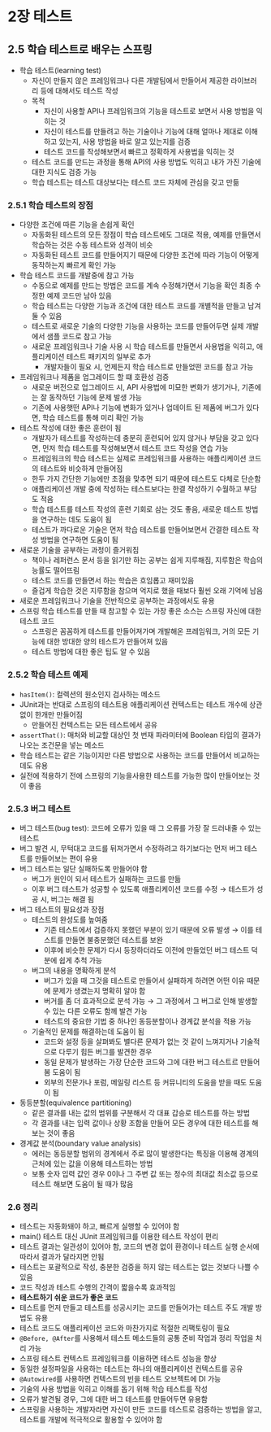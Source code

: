 # 2장 테스트

## 2.5 학습 테스트로 배우는 스프링

- 학습 테스트(learning test)
    - 자신이 만들지 않은 프레임워크나 다른 개발팀에서 만들어서 제공한 라이브러리 등에 대해서도 테스트 작성
    - 목적
        - 자신이 사용할 API나 프레임워크의 기능을 테스트로 보면서 사용 방법을 익히는 것
        - 자신이 테스트를 만들려고 하는 기술이나 기능에 대해 얼마나 제대로 이해하고 있는지, 사용 방법을 바로 알고 있는지를 검증
        - 테스트 코드를 작성해보면서 빠르고 정확하게 사용법을 익히는 것
    - 테스트 코드를 만드는 과정을 통해 API의 사용 방법도 익히고 내가 가진 기술에 대한 지식도 검증 가능
    - 학습 테스트는 테스트 대상보다는 테스트 코드 자체에 관심을 갖고 만듦

### 2.5.1 학습 테스트의 장점

- 다양한 조건에 따른 기능을 손쉽게 확인
    - 자동화된 테스트의 모든 장점이 학습 테스트에도 그대로 적용, 예제를 만들면서 학습하는 것은 수동 테스트와 성격이 비슷
    - 자동화된 테스트 코드를 만들어지기 때문에 다양한 조건에 따라 기능이 어떻게 동작하는지 빠르게 확인 가능
- 학습 테스트 코드를 개발중에 참고 가능
    - 수동으로 예제를 만드는 방법은 코드를 계속 수정해가면서 기능을 확인 최종 수정한 예제 코드만 남아 있음
    - 학습 테스트는 다양한 기능과 조건에 대한 테스트 코드를 개별적을 만들고 남겨둘 수 있음
    - 테스트로 새로운 기술의 다양한 기능을 사용하는 코드를 만들어두면 실제 개발에서 샘플 코드로 참고 가능
    - 새로운 프레임워크나 기술 사용 시 학습 테스트를 만들면서 사용법을 익히고, 애플리케이션 테스트 패키지의 일부로 추가
        - 개발자들이 필요 시, 언제든지 학습 테스트로 만들었떤 코드를 참고 가능
- 프레임워크나 제품을 업그레이드 할 떄 호환성 검증
    - 새로운 버전으로 업그레이드 시, API 사용법에 미묘한 변화가 생기거나, 기존에는 잘 동작하던 기능에 문제 발생 가능
    - 기존에 사용햇떤 API나 기능에 변화가 있거나 업데이트 된 제품에 버그가 있다면, 학습 테스트를 통해 미리 확인 가능
- 테스트 작성에 대한 좋은 훈련이 됨
    - 개발자가 테스트를 작성하는데 충분히 훈련되어 있지 않거나 부담을 갖고 있다면, 먼저 학습 테스트를 작성해보면서 테스트 코드 작성을 연습 가능
    - 프레임워크의 학습 테스트는 실제로 프레임워크를 사용하는 애플리케이션 코드의 테스트와 비슷하게 만들어짐
    - 한두 가지 간단한 기능에만 초점을 맞추면 되기 때문에 테스트도 다체로 단순함
    - 애플리케이션 개발 중에 작성하는 테스트보다는 한결 작성하기 수월하고 부담도 적음
    - 학습 테스트를 테스트 작성의 훈련 기회로 삼는 것도 좋음, 새로운 테스트 방법을 연구하는 데도 도움이 됨
    - 테스트가 까다로운 기술은 먼저 학습 테스트를 만들어보면서 간결한 테스트 작성 방법을 연구하면 도움이 됨
- 새로운 기술을 공부하는 과정이 즐거워짐
    - 책이나 레퍼런스 문서 등을 읽기만 하는 공부는 쉽게 지루해짐, 지루함은 학습의 능률도 떨어뜨림
    - 테스트 코드를 만들면서 하는 학습은 흐임롭고 재미있음
    - 즐겁게 학습한 것은 지루함을 참으며 억지로 했을 때보다 훨씬 오래 기억에 남음
- 새로운 프레임워크나 기술을 전반적으로 공부하는 과정에서도 유용
- 스프링 학습 테스트를 만들 때 참고할 수 있는 가장 좋은 소스는 스프링 자신에 대한 테스트 코드
    - 스프링은 꼼꼼하게 테스트를 만들어져가며 개발해온 프레임워크, 거의 모든 기능에 대한 방대한 양의 테스트가 만들어져 있음
    - 테스트 방법에 대한 좋은 팁도 알 수 있음

### 2.5.2 학습 테스트 예제

- `hasItem()`: 컬렉션의 원소인지 검사하는 메소드
- JUnit과는 반대로 스프링의 테스트용 애플리케이션 컨텍스트는 테스트 개수에 상관없이 한개만 만들어짐
    - 만들어진 컨텍스트는 모든 테스트에서 공유
- `assertThat()`: 매처와 비교할 대상인 첫 번재 파라미터에 Boolean 타입의 결과가 나오는 조건문을 넣는 메소드
- 학습 테스트는 같은 기능이지만 다른 방법으로 사용하는 코드를 만들어서 비교하는데도 유용
- 실전에 적용하기 전에 스프링의 기능을사용한 테스트를 가능한 많이 만들어보는 것이 좋음

### 2.5.3 버그 테스트

- 버그 테스트(bug test): 코드에 오류가 있을 때 그 오류를 가장 잘 드러내줄 수 있는 테스트
- 버그 발견 시, 무턱대고 코드를 뒤져가면서 수정하려고 하기보다는 먼저 버그 테스트를 만들어보는 편이 유용
- 버그 테스트는 일단 실패하도록 만들어야 함
    - 버그가 원인이 되서 테스트가 실패하는 코드를 만듦
    - 이후 버그 테스트가 성공할 수 있도록 애플리케이션 코드를 수정 → 테스트가 성공 시, 버그는 해결 됨
- 버그 테스트의 필요성과 장점
    - 테스트의 완성도를 높여줌
        - 기존 테스트에서 검증하지 못했던 부분이 있기 때문에 오류 발생 → 이를 테스트를 만들면 불충분했던 테스트를 보완
        - 이후에 비슷한 문제가 다시 등장하더라도 이전에 만들었던 버그 테스트 덕분에 쉽게 추척 가능
    - 버그의 내용을 명확하게 분석
        - 버그가 있을 때 그것을 테스트로 만들어서 실패하게 하려면 어떤 이유 때문에 문제가 생겼는지 명확히 알야 함
        - 버거를 좀 더 효과적으로 분석 가능 → 그 과정에서 그 버그로 인해 발생할 수 있는 다른 오류도 함께 발견 가능
        - 테스트의 중요한 기법 중 하나인 동등분할이나 경계값 분석을 적용 가능
    - 기술적인 문제를 해결하는데 도움이 됨
        - 코드와 설정 등을 살펴봐도 별다른 문제가 없는 것 같이 느껴지거나 기술적으로 다루기 힘든 버그를 발견한 경우
        - 동일 문제가 발생하는 가장 단순한 코드와 그에 대한 버그 테스트르 만들어봄 도움이 됨
        - 외부의 전문가나 포럼, 메일링 리스트 등 커뮤니티의 도움을 받을 때도 도움이 됨
- 동등분할(equivalence partitioning)
    - 같은 결과를 내는 값의 범위를 구분해서 각 대표 갑승로 테스트를 하는 방법
    - 각 결과를 내는 입력 값이나 상황 조합을 만들어 모든 경우에 대한 테스트를 해보는 것이 좋음
- 경계값 분석(boundary value analysis)
    - 에러는 동등분할 범위의 경계에서 주로 많이 발생한다는 특징을 이용해 경계의 근처에 있는 값을 이용해 테스트하는 방법
    - 보통 숫자 입력 값인 경우 0이나 그 주변 값 또는 정수의 최대값 최소값 등으로 테스트 해보면 도움이 될 때가 많음

### 2.6 정리

- 테스트는 자동화돼야 하고, 빠르게 실행할 수 있어야 함
- main() 테스트 대신 JUnit 프레임워크를 이용한 테스트 작성이 편리
- 테스트 결과는 일관성이 있어야 함, 코드의 변경 없이 환경이나 테스트 실행 순서에 따라서 결과가 달라지면 안됨
- 테스트는 포괄적으로 작성, 충분한 검증을 하지 않는 테스트는 없는 것보다 나쁠 수 있음
- 코드 작성과 테스트 수행의 간격이 짧을수록 효과적임
- **테스트하기 쉬운 코드가 좋은 코드**
- 테스트를 먼저 만들고 테스트를 성공시키는 코드를 만들어가는 테스트 주도 개발 방법도 유용
- 테스트 코드도 애플리케이션 코드와 마찬가지로 적절한 리팩토링이 필요
- `@Before, @After`를 사용해서 테스트 메소드들의 공통 준비 작업과 정리 작업을 처리 가능
- 스프링 테스트 컨텍스트 프레임워크를 이용하면 테스트 성능을 향상
- 동일한 설정파일을 사용하는 테스트는 하나의 애플리케이션 컨텍스트를 공유
- `@Autowired`를 사용하면 컨텍스트의 빈을 테스트 오브젝트에 DI 가능
- 기술의 사용 방법을 익히고 이해를 돕기 위해 학습 테스트를 작성
- 오류가 발견될 경우, 그에 대한 버그 테스트를 만들어두면 유용함
- 스프링을 사용하는 개발자라면 자신이 만든 코드를 테스트로 검증하는 방법을 알고, 테스트를 개발에 적극적으로 활용할 수 있어야 함
